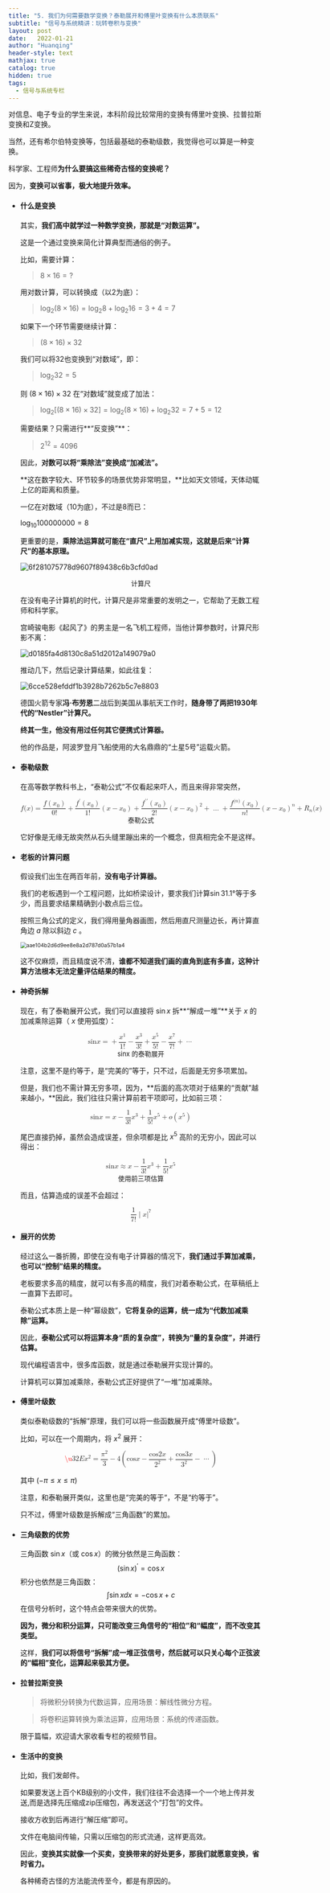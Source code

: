```yaml
---
title: "5. 我们为何需要数学变换？泰勒展开和傅里叶变换有什么本质联系"
subtitle: "信号与系统精讲：玩转卷积与变换"
layout: post
date:   2022-01-21
author: "Huanqing"
header-style: text
mathjax: true
catalog: true
hidden: true
tags:
  - 信号与系统专栏
---
```


对信息、电子专业的学生来说，本科阶段比较常用的变换有傅里叶变换、拉普拉斯变换和Z变换。

当然，还有希尔伯特变换等，包括最基础的泰勒级数，我觉得也可以算是一种变换。

科学家、工程师**为什么要搞这些稀奇古怪的变换呢？**

因为，**变换可以省事，极大地提升效率。**

- #### 什么是变换

  其实，**我们高中就学过一种数学变换，那就是“对数运算”。**

  这是一个通过变换来简化计算典型而通俗的例子。

  比如，需要计算：

  >  $8 \times 16 = ?$ 

  用对数计算，可以转换成（以2为底）：

  >  $\log _{2}(8 \times 16)=\log _{2} 8+\log _{2} 16=3+4=7$ 

  如果下一个环节需要继续计算：

  >  $(8 \times 16) \times 32$ 

  我们可以将32也变换到“对数域”，即：

  >  $\log _{2}32=5$ 

  则 $(8 \times 16) \times 32$ 在“对数域”就变成了加法：

  >  $\log _{2}[(8 \times 16) \times 32]=\log _{2}(8 \times 16)+\log _{2}32=7+5=12$ 

  需要结果？只需进行**“反变换”**：

  >  $2^{12}=4096$ 

  因此，**对数可以将“乘除法”变换成“加减法”。**

  **这在数字较大、环节较多的场景优势非常明显，**比如天文领域，天体动辄上亿的距离和质量。

  一亿在对数域（10为底），不过是8而已：

   $\log _{10}100000000=8$ 

  更重要的是，**乘除法运算就可能在“直尺”上用加减实现，这就是后来“计算尺”的基本原理。**

  

  ![6f281075778d9607f89438c6b3cfd0ad](https://gitee.com/hawkingwu/PicGo/raw/master/6f281075778d9607f89438c6b3cfd0ad.jpg)

   <center><font size="2">计算尺</font></center> 

  在没有电子计算机的时代，计算尺是非常重要的发明之一，它帮助了无数工程师和科学家。

  宫崎骏电影《起风了》的男主是一名飞机工程师，当他计算参数时，计算尺形影不离：

  ![d0185fa4d8130c8a51d2012a149079a0](https://gitee.com/hawkingwu/PicGo/raw/master/d0185fa4d8130c8a51d2012a149079a0.jpg)

  推动几下，然后记录计算结果，如此往复：

  ![6cce528efddf1b3928b7262b5c7e8803](https://gitee.com/hawkingwu/PicGo/raw/master/6cce528efddf1b3928b7262b5c7e8803.jpg)

  德国火箭专家**冯·布劳恩**二战后到美国从事航天工作时，**随身带了两把1930年代的“Nestler”计算尺。**

  **终其一生，他没有用过任何其它便携式计算器。**

  他的作品是，阿波罗登月飞船使用的大名鼎鼎的“土星5号”运载火箭。

  

- #### 泰勒级数

  在高等数学教科书上，“泰勒公式”不仅看起来吓人，而且来得非常突然，

  <math xmlns="http://www.w3.org/1998/Math/MathML" display="block">
    <mi>f</mi>
    <mo stretchy="false">(</mo>
    <mi>x</mi>
    <mo stretchy="false">)</mo>
    <mo>=</mo>
    <mfrac>
      <mrow>
        <mi>f</mi>
        <mrow data-mjx-texclass="INNER">
          <mo data-mjx-texclass="OPEN">(</mo>
          <msub>
            <mi>x</mi>
            <mrow>
              <mn>0</mn>
            </mrow>
          </msub>
          <mo data-mjx-texclass="CLOSE">)</mo>
        </mrow>
      </mrow>
      <mrow>
        <mn>0</mn>
        <mo>!</mo>
      </mrow>
    </mfrac>
    <mo>+</mo>
    <mfrac>
      <mrow>
        <msup>
          <mi>f</mi>
          <mrow>
            <mi data-mjx-alternate="1" mathvariant="normal">′</mi>
          </mrow>
        </msup>
        <mrow data-mjx-texclass="INNER">
          <mo data-mjx-texclass="OPEN">(</mo>
          <msub>
            <mi>x</mi>
            <mrow>
              <mn>0</mn>
            </mrow>
          </msub>
          <mo data-mjx-texclass="CLOSE">)</mo>
        </mrow>
      </mrow>
      <mrow>
        <mn>1</mn>
        <mo>!</mo>
      </mrow>
    </mfrac>
    <mrow data-mjx-texclass="INNER">
      <mo data-mjx-texclass="OPEN">(</mo>
      <mi>x</mi>
      <mo>−</mo>
      <msub>
        <mi>x</mi>
        <mrow>
          <mn>0</mn>
        </mrow>
      </msub>
      <mo data-mjx-texclass="CLOSE">)</mo>
    </mrow>
    <mo>+</mo>
    <mfrac>
      <mrow>
        <msup>
          <mi>f</mi>
          <mrow>
            <mi data-mjx-alternate="1" mathvariant="normal">′</mi>
            <mi data-mjx-alternate="1" mathvariant="normal">′</mi>
          </mrow>
        </msup>
        <mrow data-mjx-texclass="INNER">
          <mo data-mjx-texclass="OPEN">(</mo>
          <msub>
            <mi>x</mi>
            <mrow>
              <mn>0</mn>
            </mrow>
          </msub>
          <mo data-mjx-texclass="CLOSE">)</mo>
        </mrow>
      </mrow>
      <mrow>
        <mn>2</mn>
        <mo>!</mo>
      </mrow>
    </mfrac>
    <msup>
      <mrow data-mjx-texclass="INNER">
        <mo data-mjx-texclass="OPEN">(</mo>
        <mi>x</mi>
        <mo>−</mo>
        <msub>
          <mi>x</mi>
          <mrow>
            <mn>0</mn>
          </mrow>
        </msub>
        <mo data-mjx-texclass="CLOSE">)</mo>
      </mrow>
      <mrow>
        <mn>2</mn>
      </mrow>
    </msup>
    <mo>+</mo>
    <mo>…</mo>
    <mo>+</mo>
    <mfrac>
      <mrow>
        <msup>
          <mi>f</mi>
          <mrow>
            <mo stretchy="false">(</mo>
            <mi>n</mi>
            <mo stretchy="false">)</mo>
          </mrow>
        </msup>
        <mrow data-mjx-texclass="INNER">
          <mo data-mjx-texclass="OPEN">(</mo>
          <msub>
            <mi>x</mi>
            <mrow>
              <mn>0</mn>
            </mrow>
          </msub>
          <mo data-mjx-texclass="CLOSE">)</mo>
        </mrow>
      </mrow>
      <mrow>
        <mi>n</mi>
        <mo>!</mo>
      </mrow>
    </mfrac>
    <msup>
      <mrow data-mjx-texclass="INNER">
        <mo data-mjx-texclass="OPEN">(</mo>
        <mi>x</mi>
        <mo>−</mo>
        <msub>
          <mi>x</mi>
          <mrow>
            <mn>0</mn>
          </mrow>
        </msub>
        <mo data-mjx-texclass="CLOSE">)</mo>
      </mrow>
      <mrow>
        <mi>n</mi>
      </mrow>
    </msup>
    <mo>+</mo>
    <msub>
      <mi>R</mi>
      <mrow>
        <mi>n</mi>
      </mrow>
    </msub>
    <mo stretchy="false">(</mo>
    <mi>x</mi>
    <mo stretchy="false">)</mo>
  </math>

   <center><font size="2">泰勒公式</font></center> 

  它好像是无缘无故突然从石头缝里蹦出来的一个概念，但真相完全不是这样。

  

- #### 老板的计算问题

  假设我们出生在两百年前，**没有电子计算器。**

  我们的老板遇到一个工程问题，比如桥梁设计，要求我们计算$\sin31.1°$等于多少，而且要求结果精确到小数点后三位。

  按照三角公式的定义，我们得用量角器画图，然后用直尺测量边长，再计算直角边 $a$ 除以斜边 $c$ 。

  <img src="https://gitee.com/hawkingwu/PicGo/raw/master/aae104b2d6d9ee8e8a2d787d0a57b1a4.jpg" alt="aae104b2d6d9ee8e8a2d787d0a57b1a4" style="zoom: 75%;" />

  这不仅麻烦，而且精度说不清，**谁都不知道我们画的直角到底有多直，这种计算方法根本无法定量评估结果的精度。**

  

- #### 神奇拆解

  现在，有了泰勒展开公式，我们可以直接将 $\sin x$ 拆**“解成一堆”**关于 $x$ 的加减乘除运算（ $x$ 使用弧度）：

  <math xmlns="http://www.w3.org/1998/Math/MathML" display="block">
    <mi>sin</mi>
    <mo data-mjx-texclass="NONE">⁡</mo>
    <mi>x</mi>
    <mo>=</mo>
    <mo>+</mo>
    <mfrac>
      <msup>
        <mi>x</mi>
        <mrow>
          <mn>1</mn>
        </mrow>
      </msup>
      <mrow>
        <mn>1</mn>
        <mo>!</mo>
      </mrow>
    </mfrac>
    <mo>−</mo>
    <mfrac>
      <msup>
        <mi>x</mi>
        <mrow>
          <mn>3</mn>
        </mrow>
      </msup>
      <mrow>
        <mn>3</mn>
        <mo>!</mo>
      </mrow>
    </mfrac>
    <mo>+</mo>
    <mfrac>
      <msup>
        <mi>x</mi>
        <mrow>
          <mn>5</mn>
        </mrow>
      </msup>
      <mrow>
        <mn>5</mn>
        <mo>!</mo>
      </mrow>
    </mfrac>
    <mo>−</mo>
    <mfrac>
      <msup>
        <mi>x</mi>
        <mrow>
          <mn>7</mn>
        </mrow>
      </msup>
      <mrow>
        <mn>7</mn>
        <mo>!</mo>
      </mrow>
    </mfrac>
    <mo>+</mo>
    <mo>⋯</mo>
  </math>

   <center><font size="2">sinx 的泰勒展开</font></center> 

  注意，这里不是约等于，是“完美的”等于，只不过，后面是无穷多项累加。

  但是，我们也不需计算无穷多项，因为，**后面的高次项对于结果的“贡献”越来越小，**因此，我们往往只需计算前若干项即可，比如前三项：

  <math xmlns="http://www.w3.org/1998/Math/MathML" display="block">
    <mi>sin</mi>
    <mo data-mjx-texclass="NONE">⁡</mo>
    <mi>x</mi>
    <mo>=</mo>
    <mi>x</mi>
    <mo>−</mo>
    <mfrac>
      <mn>1</mn>
      <mrow>
        <mn>3</mn>
        <mo>!</mo>
      </mrow>
    </mfrac>
    <msup>
      <mi>x</mi>
      <mrow>
        <mn>3</mn>
      </mrow>
    </msup>
    <mo>+</mo>
    <mfrac>
      <mn>1</mn>
      <mrow>
        <mn>5</mn>
        <mo>!</mo>
      </mrow>
    </mfrac>
    <msup>
      <mi>x</mi>
      <mrow>
        <mn>5</mn>
      </mrow>
    </msup>
    <mo>+</mo>
    <mi>o</mi>
    <mrow data-mjx-texclass="INNER">
      <mo data-mjx-texclass="OPEN">(</mo>
      <msup>
        <mi>x</mi>
        <mrow>
          <mn>5</mn>
        </mrow>
      </msup>
      <mo data-mjx-texclass="CLOSE">)</mo>
    </mrow>
  </math>

  尾巴直接扔掉，虽然会造成误差，但余项都是比 $x^5$ 高阶的无穷小，因此可以得出：

  <math xmlns="http://www.w3.org/1998/Math/MathML" display="block">
    <mi>sin</mi>
    <mo data-mjx-texclass="NONE">⁡</mo>
    <mi>x</mi>
    <mo>≈</mo>
    <mi>x</mi>
    <mo>−</mo>
    <mfrac>
      <mn>1</mn>
      <mrow>
        <mn>3</mn>
        <mo>!</mo>
      </mrow>
    </mfrac>
    <msup>
      <mi>x</mi>
      <mrow>
        <mn>3</mn>
      </mrow>
    </msup>
    <mo>+</mo>
    <mfrac>
      <mn>1</mn>
      <mrow>
        <mn>5</mn>
        <mo>!</mo>
      </mrow>
    </mfrac>
    <msup>
      <mi>x</mi>
      <mrow>
        <mn>5</mn>
      </mrow>
    </msup>
  </math>

    <center><font size="2">使用前三项估算</font></center> 

  而且，估算造成的误差不会超过：

  <math xmlns="http://www.w3.org/1998/Math/MathML" display="block">
    <mfrac>
      <mn>1</mn>
      <mrow>
        <mn>7</mn>
        <mo>!</mo>
      </mrow>
    </mfrac>
    <mrow>
      <mo stretchy="false">|</mo>
    </mrow>
    <mi>x</mi>
    <msup>
      <mo stretchy="false">|</mo>
      <mrow>
        <mn>7</mn>
      </mrow>
    </msup>
  </math>

  

- #### 展开的优势

  经过这么一番折腾，即使在没有电子计算器的情况下，**我们通过手算加减乘，也可以“控制”结果的精度。**

  老板要求多高的精度，就可以有多高的精度，我们对着泰勒公式，在草稿纸上一直算下去即可。

  泰勒公式本质上是一种“幂级数”，**它将复杂的运算，统一成为“代数加减乘除”运算。**

  因此，**泰勒公式可以将运算本身“质的复杂度”，转换为“量的复杂度”，并进行估算。**

  现代编程语言中，很多库函数，就是通过泰勒展开实现计算的。

  计算机可以算加减乘除，泰勒公式正好提供了“一堆”加减乘除。



- #### 傅里叶级数

  类似泰勒级数的“拆解”原理，我们可以将一些函数展开成“傅里叶级数”。

  比如，可以在一个周期内，将 $x^2$ 展开：

  <math xmlns="http://www.w3.org/1998/Math/MathML" display="block">
  <mtext mathcolor="red">\u</mtext>
  <mn>32</mn>
  <mi>E</mi>
  <msup>
    <mi>x</mi>
    <mrow data-mjx-texclass="ORD">
      <mn>2</mn>
    </mrow>
  </msup>
  <mo>=</mo>
  <mfrac>
    <msup>
      <mi>&#x3C0;</mi>
      <mrow data-mjx-texclass="ORD">
        <mn>2</mn>
      </mrow>
    </msup>
    <mn>3</mn>
  </mfrac>
  <mo>&#x2212;</mo>
  <mn>4</mn>
  <mrow data-mjx-texclass="INNER">
    <mo data-mjx-texclass="OPEN">(</mo>
    <mi>cos</mi>
    <mo data-mjx-texclass="NONE">&#x2061;</mo>
    <mi>x</mi>
    <mo>&#x2212;</mo>
    <mfrac>
      <mrow>
        <mi>cos</mi>
        <mo data-mjx-texclass="NONE">&#x2061;</mo>
        <mn>2</mn>
        <mi>x</mi>
      </mrow>
      <msup>
        <mn>2</mn>
        <mrow data-mjx-texclass="ORD">
          <mn>2</mn>
        </mrow>
      </msup>
    </mfrac>
    <mo>+</mo>
    <mfrac>
      <mrow>
        <mi>cos</mi>
        <mo data-mjx-texclass="NONE">&#x2061;</mo>
        <mn>3</mn>
        <mi>x</mi>
      </mrow>
      <msup>
        <mn>3</mn>
        <mrow data-mjx-texclass="ORD">
          <mn>2</mn>
        </mrow>
      </msup>
    </mfrac>
    <mo>&#x2212;</mo>
    <mo>&#x22EF;</mo>
    <mo data-mjx-texclass="CLOSE">)</mo>
  </mrow>
  </math>

  其中 $(-\pi \leq x \leq \pi)$ 

  注意，和泰勒展开类似，这里也是“完美的等于“，不是“约等于”。

  只不过，傅里叶级数是拆解成“三角函数”的累加。

  

- #### 三角级数的优势

  三角函数 $\sin x$（或 $\cos x$）的微分依然是三角函数：
  $$
  (\sin x)^{\prime}=\cos x
  $$
  积分也依然是三角函数：
  $$
  \int \sin x d x=-\cos x+c
  $$
  在信号分析时，这个特点会带来很大的优势。

  **因为，微分和积分运算，只可能改变三角信号的“相位”和“幅度”，而不改变其类型。**

  这样，**我们可以将信号“拆解”成一堆正弦信号，然后就可以只关心每个正弦波的“幅相”变化，运算起来极其方便。**

  

- #### 拉普拉斯变换

  > 将微积分转换为代数运算，应用场景：解线性微分方程。

  > 将卷积运算转换为乘法运算，应用场景：系统的传递函数。

  限于篇幅，欢迎请大家收看专栏的视频节目。

  

- #### 生活中的变换

  比如，我们发邮件。

  如果要发送上百个KB级别的小文件，我们往往不会选择一个一个地上传并发送,而是选择先压缩成zip压缩包，再发送这个“打包”的文件。

  接收方收到后再进行“解压缩”即可。

  文件在电脑间传输，只需以压缩包的形式流通，这样更高效。

  因此，**变换其实就像一个买卖，变换带来的好处更多，那我们就愿意变换，省时省力。**

  各种稀奇古怪的方法能流传至今，都是有原因的。

  

